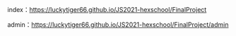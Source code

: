 index：https://luckytiger66.github.io/JS2021-hexschool/FinalProject

admin：https://luckytiger66.github.io/JS2021-hexschool/FinalProject/admin

